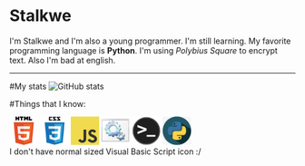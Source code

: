 # Stalkwe

I'm Stalkwe and I'm also a young programmer. I'm still learning. My favorite programming language is <strong>Python</strong>. I'm using <em>Polybius Square</em> to encrypt text. Also I'm bad at english.

<!-- Decoration -->
---

<!-- User stats -->
#My stats
![GitHub stats](https://github-readme-stats.vercel.app/api?username=34-t-a-l-k-w-e&show_icons=true&theme=radical)

#Things that I know:
<!-- Pictures ;) -->
<img src="pictures/html.png" width = "50"> <img src="pictures/css.png" width = "50"> <img src="pictures/javascript.png" width = "50"> <ims src="pictures/python.png" width = "50"> <img src="pictures/batch.png" width = "50"> <img src="pictures/terminal.png" width = "50"> <img src="pictures/python.png" width="50"> <br>
I don't have normal sized Visual Basic Script icon :/
